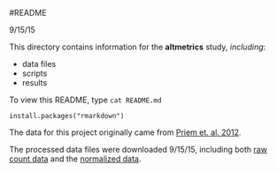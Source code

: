 #README

9/15/15

This directory contains information for the **altmetrics** study, _including_:  

* data files  
* scripts  
* results  

To view this README, type `cat README.md`

```
install.packages("rmarkdown")
```

The data for this project originally came from [Priem et. al. 2012](http://arxiv.org/abs/1203.4745).

The processed data files were downloaded 9/15/15, including both [raw count data][link1] and the [normalized data][link2].

[link1]: https://raw.githubusercontent.com/jdblischak/r-intermediate-altmetrics/gh-pages/data/counts-raw.txt.gz
[link2]: https://raw.githubusercontent.com/jdblischak/r-intermediate-altmetrics/gh-pages/data/counts-norm.txt.gz

